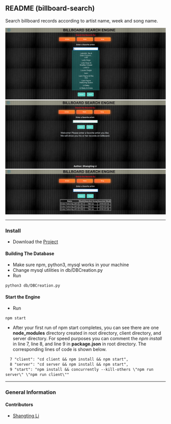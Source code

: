 ## README (billboard-search)

Search billboard records according to artist name, week and song name.

![readme image](./images/ScreenShot1.png "Readme Image")
![readme image](./images/ScreenShot2.png "Readme Image")
![readme image](./images/ScreenShot3.png "Readme Image")

---
### Install
* Download the [Project](https://github.com/Shangtingli/billboard-engine/archive/master.zip)
#### Building The Database
* Make sure npm, python3, mysql works in your machine
* Change mysql utilities in db/DBCreation.py
* Run
```python3
python3 db/DBCreation.py
```

#### Start the Engine
* Run
```
npm start
```

* After your first run of npm start completes, you can see there are one **node_modules** directory created in root directory,
  client directory, and server directory. For speed purposes you can comment the *npm install* in line 7, line 8, and line 9 in  **package.json** in root directory. The corresponding lines of code is shown below.
  
```
  7 "client": "cd client && npm install && npm start",
  8 "server": "cd server && npm install && npm start",
  9 "start": "npm install && concurrently --kill-others \"npm run server\" \"npm run client\""
```
---
### General Information

#### Contributors
* [Shangting Li](https://github.com/shangtingli)
